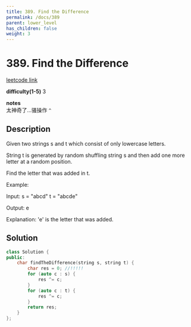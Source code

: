 ```yaml
---
title: 389. Find the Difference
permalink: /docs/389
parent: lower_level
has_children: false
weight: 3
---
```

# 389. Find the Difference
[leetcode link](https://leetcode.com/problems/find-the-difference/)

**difficulty(1-5)** 
3

**notes**   
太神奇了...骚操作 `^`

## Description
Given two strings s and t which consist of only lowercase letters.

String t is generated by random shuffling string s and then add one more letter at a random position.

Find the letter that was added in t.

Example:

Input:
s = "abcd"
t = "abcde"

Output:
e

Explanation:
'e' is the letter that was added.


## Solution
```c++
class Solution {
public:
    char findTheDifference(string s, string t) {
        char res = 0; //!!!!!
        for (auto c : s) {
            res ^= c;
        }
        for (auto c : t) {
            res ^= c;
        }
        return res;
    }
};
```

<!-- 
Default label
{: .label }

Blue label
{: .label .label-blue }

Stable
{: .label .label-green }

New release
{: .label .label-purple }

Coming soon
{: .label .label-yellow }

Deprecated
{: .label .label-red } -->
